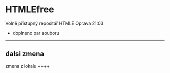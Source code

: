 # HTMLEfree
Volně přístupný repositář HTMLE
Oprava 21:03
- doplneno par souboru
-----------------------
dalsi zmena
---------------
zmena z lokalu
++++




